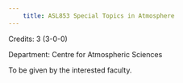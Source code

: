 ```yaml
---
    title: ASL853 Special Topics in Atmosphere
---
```

Credits: 3 (3-0-0)

Department: Centre for Atmospheric Sciences

To be given by the interested faculty.